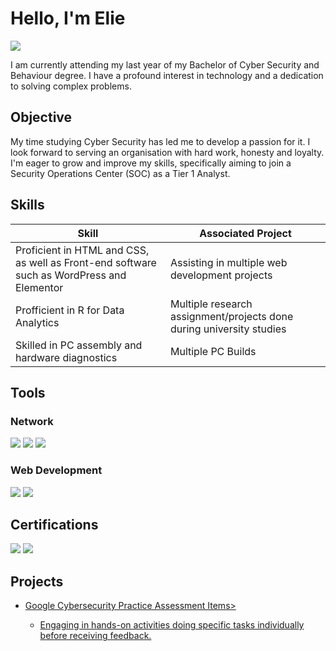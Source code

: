 # Hello, I'm Elie
<a href="https://www.linkedin.com/in/elie-chahwan-b72201234/"><img src="https://img.shields.io/badge/-LinkedIn-0072b1?&style=for-the-badge&logo=linkedin&logoColor=white" /></a>

I am currently attending my last year of my Bachelor of Cyber Security and Behaviour degree. I have a profound interest in technology and a dedication to solving complex problems.

## Objective

My time studying Cyber Security has led me to develop a passion for it. I look forward to serving an organisation with hard work, honesty and loyalty. I'm eager to grow and improve my skills, specifically aiming to join a Security Operations Center (SOC) as a Tier 1 Analyst.

## Skills

| Skill                                         | Associated Project         |
|-----------------------------------------------|----------------------------|
| Proficient in HTML and CSS, as well as Front-end software such as WordPress and Elementor | Assisting in multiple web development projects |
| Profficient in R for Data Analytics | Multiple research assignment/projects done during university studies  |
| Skilled in PC assembly and hardware diagnostics  |  Multiple PC Builds  |


## Tools

### Network
<div>
    <img src="https://img.shields.io/badge/-CISCO%20PACKET%20TRACER-0a284d?&style=for-the-badge&logo=Cisco&logoColor=white"/>
    <img src="https://img.shields.io/badge/-Wireshark-1679A7?&style=for-the-badge&logo=Wireshark&logoColor=white"/>
    <img src="https://img.shields.io/badge/NetworkMiner-fffffff?style=for-the-badge&logo=data%3Aimage%2Fpng%3Bbase64%2CiVBORw0KGgoAAAANSUhEUgAAATkAAAE5AQMAAADRL8WyAAAABlBMVEX%2F%2F%2F%2BKYp75HPpOAAAAAXRSTlMCrui5SgAABmFJREFUaN7tWzuS5DYMlUqukiPL4WbyMTaYsk6xd3E0wtF0FB2BIQOWZHfrh88DyVo783TY8%2FoRfABJgMQ0P%2Bo%2BzX%2F%2BoS%2FG%2FzNjv%2B97qPjpCweQlnE%2FPkXjxxOYCoztfn2WPOFwA2OecX8%2BFVM%2BPmuOcWTAlGPc%2BYd8xk4A17KIYN6ScRZAf96txAnNyRNnz8XQqIDJY1QmukZqE4WS5KqYUXLIATnjtFfaaObizNrOJZRj0YYPZeayVfrFjZ65UsUmayJj7HLiZCcdnFVoJv0O218rJv3%2B9sMyztDEz%2FKkw%2BFW0owtNLGzm1oHTRxu1clTJ50hGkrhHc4ZRs04IhNb4J8Jmdg9sUaOjOm2pyBjuIchyYj3p9meDh0ysWXhS1jG9Pw6ZGUMz5dRMo7IxAkE%2BoT2kpktWoIyJq5ETsbAlRCMLVrRA1i1LVrRI58YIb03YffqL%2Boo7A6ccQAmdmivGoHcvQASAmbSkAnsTpOYGgHHBOUD90BYlbScEcjdow1VOOZPrdjyMHLHpG96fgteMcGYvT6MPcgP4B7d24OyU0DSrk72txG6erVfxYdxtCZO8MCZ7Fk%2Bqzgm9W0CLtiQqyPaix5GO5cepxZ2LoOOElIGEYpkdBjBAF0uxs5OEKcCXVadA0hyigluCMEGT4QbcLgYbd7vZMUWOBkgyd8HuAFHG44BbsDpYpw0sHUyIAPsnGyuBkjSdDw0iIACcK8AEgzw1kkQTYADIOEAx%2FVKm7P6ApJUrckygpUww7TYrgQAJBjgDmNvF8cE8%2BLerksLJHtQgKQl6CXjJYlRM3r5UlTfbgXgaDfrHg492nMC5nQI2OWBwcuD0jH0ZEsivLAncN6a9SoYKQMUjG7VKXMwUQdOaOgZZEJTjjH5hZUERj%2BLlkOHHJAzrn6VeDCi%2B4sOMQq9%2F4A%2BBMC%2FnOyYD%2F0GbNCH4vzfDttQRimB6Zjtglwjho6HRwJyjUgUwkG0fYdAUsCZF3AO43rauwHXCOByOQS4ZuFD31slWcUX%2FtVt2VIBHJ8ocofebn8EnCJdwHTTROsazhjv3ySrOGeMtyabVZwDw6MyAj5Dr6rA6z3G5ZnAYlyjgbzAa72hSRd4HiMjiUZxxrgxs5JRnDFubKJbDpi4dMY1bOjI%2F0RaccYYzK7f%2B8BZnCMdHnrlygWtOGNc%2BF%2BiBRID6mwFMxK3ftOuYUCph1b8GXqTChMq2W7gpP4AgUnatCrXPLtZlLMMyjXPLhOlblG55tlxgyqyYSl2GtXr49QDDuYEQkMvag9RGf%2FDSKgUdIB2n5vA6QpLwRGc13ovDhp4ZgCbPgZiAxLL4xDqbZLVQ%2BBgE5jODh1hAtPalCsYILnACdQRNttbcdY%2FG8YVX5JOhnEx1VMEF13jy%2FQOXSEjYI8eFQaZDI8v1QZ0e90bRnATT%2FZ6b3iNM6KL81ZXHxt4nFnNefIPMIEHjdCI3OnIOBJ40IjMNXfNFcErTmKuCRdjAC9SG1P8ZgzguWdnwLvSXMHT1c7KsfUqciFweVxzMy5W7%2BOvnaqvF%2FAY9p5BK%2Brr10vIvEMhW3WDSFZvnlpddwDNDvTmydpzNQD0PoWcxD3Fpw8cRY31iRzDFb%2BAH0jvY66DuJ35QHofiveiavuO9D4U70Qx9g3pzRS%2F76R%2Bx8Bb8Zh52btNE%2Fdm0DGnKrMo7zoMvCrgAO%2BalZCjqAMHDLzS3hXdDGshe1EwOsDIgOS8Ct9CdqKSn3dXyJbf42K9H8WbEuOleFOy8VR8yz1x87Jga0o6vpUe%2Bd2ABwxv10T4CgAUj7nHcK54aErRcyq%2BNqV4PEsS9vbR7hkh%2BW2DC3yXTeS9%2BCghJ2rKzn5NeHRfpZSQvzVN2dkPkPI%2BfCn%2BS76VQt8%2BUR64lzsf9A0ZFXy4FBtI9K0SNXnXhGLrg775ooIPi0%2FsRkgqLK%2B93OWihKSS4kupVUELSSXFq4UMhc4C9FiYFzKVuh9c1wyFoakUuqGpFHItdpHs4M0%2BJ6TtdJkK67Wwj6eKbhzsGE%2Bf1TK2VeHoTptqupp2p1VqzIYE5cMiIsYuN%2Bl8d5jXBDnnln%2B%2Bgy3V9sTFf9lll%2B0Py3YCbrW9hbG2W3Gt7X%2Bkyo7KraYv1UTET3Z9Nv4%2B%2F7OdqZ07Mvmhlm%2BzHfKrAE2n1DQ8VBLelOW%2B5q4oNkfW4L4%2BX5%2F6T%2B2%2FffwNnCgZ7nW4XG4AAAAASUVORK5CYII%3D&color=white"/>
</div>

### Web Development
<div>
    <img src="https://img.shields.io/badge/WordPress-21759B?&style=for-the-badge&logo=WordPress&logoColor=white"/>
    <img src="https://img.shields.io/badge/-Elementor-92003B?&style=for-the-badge&logo=elementor&logoColor=white"/>
</div>

## Certifications
<div>
  <img src="https://img.shields.io/badge/ISC2%20Candidate-468145?&style=for-the-badge&logo=ISC2&logoColor=white"/>
  <img src="https://img.shields.io/badge/Cybersecurity%20Certificate-white?&style=for-the-badge&logo=Google&logoColor=4285F4"/>
</div>

## Projects
- <a href="github.com"> Google Cybersecurity Practice Assessment Items>
    - Engaging in hands-on activities doing specific tasks individually before receiving feedback.
